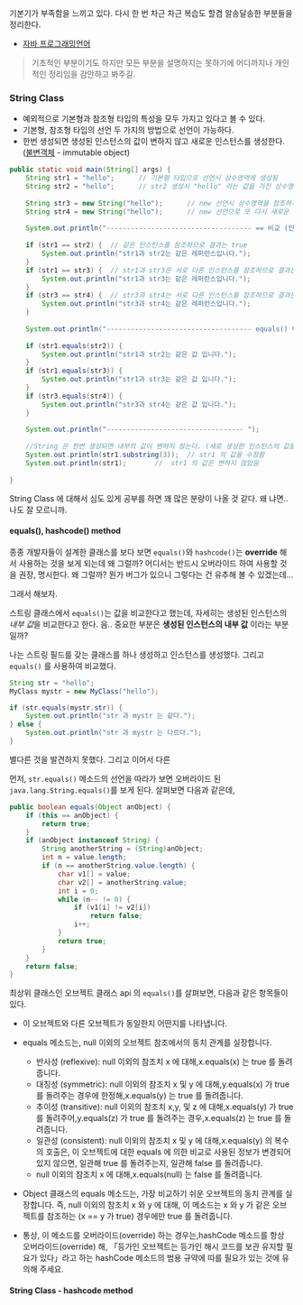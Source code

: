 
기본기가 부족함을 느끼고 있다. 다시 한 번 차근 차근 복습도 할겸 알송달송한 부분들을 정리한다.

- [자바 프로그래밍언어](https://ko.wikipedia.org/wiki/%EC%9E%90%EB%B0%94_(%ED%94%84%EB%A1%9C%EA%B7%B8%EB%9E%98%EB%B0%8D_%EC%96%B8%EC%96%B4) "위키")

>기초적인 부분이기도 하지만 모든 부분을 설명하지는 못하기에 어디까지나 개인적인 정리임을 감안하고 봐주길.  


### String Class

- 예외적으로 기본형과 참조형 타입의 특성을 모두 가지고 있다고 볼 수 있다.
- 기본형, 참조형 타입의 선언 두 가지의 방법으로 선언이 가능하다. 
- 한번 생성되면 생성된 인스턴스의 값이 변하지 않고 새로운 인스턴스를 생성한다. ([불변객체](https://ko.wikipedia.org/wiki/%EB%B6%88%EB%B3%80%EA%B0%9D%EC%B2%B4 "위키백과") - immutable object)

```java
public static void main(String[] args) {
    String str1 = "hello";      // 기본형 타입으로 선언시 상수영역에 생성됨
    String str2 = "hello";      // str2 생성시 "hello" 라는 값을 가진 상수영역의 String 인스턴스를 검색하여 str1 의 주소 값을 참조함
    
    String str3 = new String("hello");      // new 선언시 상수영역을 참조하지 않고 새로운 인스턴스를 힙 영역에 생성함
    String str4 = new String("hello");      // new 선언으로 또 다시 새로운 인스턴스를 힙 영역에 생성함
    
    System.out.println("------------------------------------ == 비교 (인스턴스의 주소(레퍼런스)를 비교함)");
    
    if (str1 == str2) {  // 같은 인스턴스를 참조하므로 결과는 true 
        System.out.println("str1과 str2는 같은 레퍼런스입니다.");
    }
    if (str1 == str3) {  // str1과 str3은 서로 다른 인스턴스를 참조하므로 결과는 false 
        System.out.println("str1과 str3는 같은 레퍼런스입니다.");
    }
    if (str3 == str4) {  // str3과 str4는 서로 다른 인스턴스를 참조하므로 결과는 false 
        System.out.println("str3과 str4는 같은 레퍼런스입니다.");
    }
    
    System.out.println("------------------------------------ equals() 비교 (인스턴스의 값을 비교함)");
    
    if (str1.equals(str2)) {
        System.out.println("str1과 str2는 같은 값 입니다.");
    }
    if (str1.equals(str3)) { 
        System.out.println("str1과 str3는 같은 값 입니다.");
    }
    if (str3.equals(str4)) { 
        System.out.println("str3과 str4는 같은 값 입니다.");
    }
    
    System.out.println("---------------------------------- ");
    
    //String 은 한번 생성되면 내부의 값이 변하지 않는다. (새로 생성한 인스턴스의 값을 돌려줌)
    System.out.println(str1.substring(3));  // str1 의 값을 수정함
    System.out.println(str1);       //  str1 의 값은 변하지 않았음
    
}
```

String Class 에 대해서 심도 있게 공부를 하면 꽤 많은 분량이 나올 것 같다. 왜 냐면.. 나도 잘 모르니까.



#### equals(), hashcode() method

종종 개발자들이 설계한 클래스를 보다 보면 `equals()`와 `hashcode()`는 **override** 해서 사용하는 것을 
보게 되는데 왜 그럴까? 어디서는 반드시 오버라이드 하여 사용할 것을 권장, 명시한다. 왜 그럴까? 뭔가 버그가 있으니 
그렇다는 건 유추해 볼 수 있겠는데...

그래서 해보자.

스트링 클래스에서 `equals()`는 값을 비교한다고 했는데, 자세히는 생성된 인스턴스의 *내부 값*을 비교한다고 한다. 
음.. 중요한 부분은 **생성된 인스턴스의 내부 값** 이라는 부분일까?

나는 스트링 필드를 갖는 클래스를 하나 생성하고 인스턴스를 생성했다. 그리고 `equals()` 를 사용하여 비교했다. 

```java
String str = "hello";
MyClass mystr = new MyClass("hello");

if (str.equals(mystr.str)) {
    System.out.println("str 과 mystr 는 같다.");
} else {
    System.out.println("str 과 mystr 는 다르다."); 
}
```
별다른 것을 발견하지 못했다. 그리고 이어서 다른 





먼저, `str.equals()` 메소드의 선언을 따라가 보면 오버라이드 된 `java.lang.String.equals()`를 보게 된다.
살펴보면 다음과 같은데,

```java
public boolean equals(Object anObject) {
    if (this == anObject) {
        return true;
    }
    if (anObject instanceof String) {
        String anotherString = (String)anObject;
        int n = value.length;
        if (n == anotherString.value.length) {
            char v1[] = value;
            char v2[] = anotherString.value;
            int i = 0;
            while (n-- != 0) {
                if (v1[i] != v2[i])
                    return false;
                i++;
            }
            return true;
        }
    }
    return false;
}
```

최상위 클래스인 오브젝트 클래스 api 의 `equals()`를 살펴보면, 다음과 같은 항목들이 있다.


- 이 오브젝트와 다른 오브젝트가 동일한지 어떤지를 나타냅니다.

- equals 메소드는, null 이외의 오브젝트 참조에서의 동치 관계를 실장합니다.
    - 반사성 (reflexive): null 이외의 참조치 x 에 대해,x.equals(x) 는 true 를 돌려줍니다.
    - 대칭성 (symmetric): null 이외의 참조치 x 및 y 에 대해,y.equals(x) 가 true 를 돌려주는 경우에 한정해,x.equals(y) 는 true 를 돌려줍니다.
    - 추이성 (transitive): null 이외의 참조치 x,y, 및 z 에 대해,x.equals(y) 가 true 를 돌려주어,y.equals(z) 가 true 를 돌려주는 경우,x.equals(z) 는 true 를 돌려줍니다.
    - 일관성 (consistent): null 이외의 참조치 x 및 y 에 대해,x.equals(y) 의 복수의 호출은, 이 오브젝트에 대한 equals 에 의한 비교로 사용된 정보가 변경되어 있지 않으면, 일관해 true 를 돌려주는지, 일관해 false 를 돌려줍니다.
    - null 이외의 참조치 x 에 대해,x.equals(null) 는 false 를 돌려줍니다.
- Object 클래스의 equals 메소드는, 가장 비교하기 쉬운 오브젝트의 동치 관계를 실장합니다. 즉, null 이외의 참조치 x 와 y 에 대해, 이 메소드는 x 와 y 가 같은 오브젝트를 참조하는 (x == y 가 true) 경우에만 true 를 돌려줍니다.

- 통상, 이 메소드를 오버라이드(override) 하는 경우는,hashCode 메소드를 항상 오버라이드(override) 해, 「등가인 오브젝트는 등가인 해시 코드를 보관 유지할 필요가 있다」라고 하는 hashCode 메소드의 범용 규약에 따를 필요가 있는 것에 유의해 주세요.

#### String Class - hashcode method



